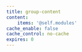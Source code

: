 ```yaml
---
title: group-content
content:
    items: '@self.modules'
cache_enable: false
cache_control: no-cache
expires: 0
---
```


